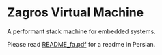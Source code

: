 # Zagros Virtual Machine
A performant stack machine for embedded systems.

Please read [README_fa.pdf](https://github.com/daeshti/zagros/blob/main/README_fa.pdf) for a readme in Persian.
